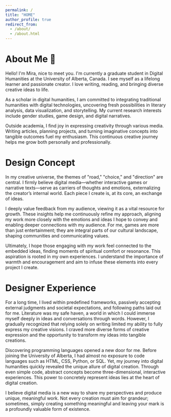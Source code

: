 ```yaml
---
permalink: /
title: "HOME"
author_profile: true
redirect_from: 
  - /about/
  - /about.html
---
```


# About Me 👧
Hello! I'm Mira, nice to meet you. I'm currently a graduate student in Digital Humanities at the University of Alberta, Canada. I see myself as a lifelong learner and passionate creator. I love writing, reading, and bringing diverse creative ideas to life.

As a scholar in digital humanities, I am committed to integrating traditional humanities with digital technologies, uncovering fresh possibilities in literary analysis, data visualization, and storytelling. My current research interests include gender studies, game design, and digital narratives.

Outside academia, I find joy in expressing creativity through various media. Writing articles, planning projects, and turning imaginative concepts into tangible outcomes fuel my enthusiasm. This continuous creative journey helps me grow both personally and professionally.

# Design Concept
In my creative universe, the themes of "road," "choice," and "direction" are central. I firmly believe digital media—whether interactive games or narrative texts—serve as carriers of thoughts and emotions, externalizing the creator’s internal world. Each piece I create is, at its core, an exchange of ideas.

I deeply value feedback from my audience, viewing it as a vital resource for growth. These insights help me continuously refine my approach, aligning my work more closely with the emotions and ideas I hope to convey and enabling deeper connections with my audience. For me, games are more than just entertainment; they are integral parts of our cultural landscape, shaping communities and communicating values. 

Ultimately, I hope those engaging with my work feel connected to the embedded ideas, finding moments of spiritual comfort or resonance. This aspiration is rooted in my own experiences. I understand the importance of warmth and encouragement and aim to infuse these elements into every project I create.

# Designer Experience
For a long time, I lived within predefined frameworks, passively accepting external judgments and societal expectations, and following paths laid out for me. Literature was my safe haven, a world in which I could immerse myself deeply in ideas and conversations through words. However, I gradually recognized that relying solely on writing limited my ability to fully express my creative visions. I craved more diverse forms of creative expression and the opportunity to transform my ideas into tangible creations.

Discovering programming languages opened a new door for me. Before joining the University of Alberta, I had almost no exposure to code languages such as HTML, CSS, Python, or SQL. Yet, my journey into digital humanities quickly revealed the unique allure of digital creation. Through even simple code, abstract concepts become three-dimensional, interactive experiences. This power to concretely represent ideas lies at the heart of digital creation.

I believe digital media is a new way to share my perspectives and produce unique, meaningful work. Not every creation must aim for grandeur; sometimes, simply creating something meaningful and leaving your mark is a profoundly valuable form of existence.

